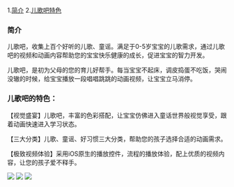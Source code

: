 <!--toc-->
1.[简介](#mou_1)
2.[儿歌吧特色](#mou_2)
<!--tocstop-->
### 简介
<a name="mou_1"/>
儿歌吧，收集上百个好听的儿歌、童谣。满足于0-5岁宝宝的儿歌需求，通过儿歌吧的视频和动画内容帮助您的宝宝快乐健康的成长，促进宝宝的智力开发。

儿歌吧，是初为父母的您的育儿好帮手。每当宝宝不起床，调皮捣蛋不吃饭，哭闹没辙的时候，给宝宝播放一段唱唱跳跳的动画视频，让宝宝立马消停。
<!--more-->
### 儿歌吧的特色：
<a name="mou_2">
【视觉盛宴】儿歌吧，丰富的色彩搭配，让宝宝仿佛进入童话世界般视觉享受，跟着动画快速进入学习状态。

【三大分类】儿歌、童谣、好习惯三大分类，帮助您的孩子选择合适的动画需求。

【极致视频体验】采用iOS原生的播放控件，流程的播放体验，配上优质的视频内容，让您的孩子爱不释手。

![](https://github.com/luyinuo/ImageSource/icon_01.png) ![](https://github.com/luyinuo/ImageSource/icon_02.png) ![](https://github.com/luyinuo/ImageSource/icon_03.png)
